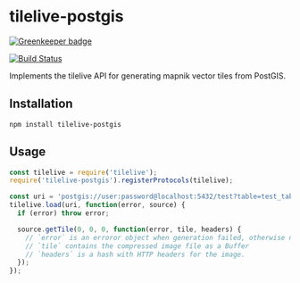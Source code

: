 # tilelive-postgis

[![Greenkeeper badge](https://badges.greenkeeper.io/stepankuzmin/tilelive-postgis.svg)](https://greenkeeper.io/)

[![Build Status](https://travis-ci.org/stepankuzmin/tilelive-postgis.svg?branch=master)](https://travis-ci.org/stepankuzmin/tilelive-postgis)

Implements the tilelive API for generating mapnik vector tiles from PostGIS.

## Installation

```shell
npm install tilelive-postgis
```

## Usage

```js
const tilelive = require('tilelive');
require('tilelive-postgis').registerProtocols(tilelive);

const uri = 'postgis://user:password@localhost:5432/test?table=test_table&geometry_field=geometry&srid=4326';
tilelive.load(uri, function(error, source) {
  if (error) throw error;

  source.getTile(0, 0, 0, function(error, tile, headers) {
    // `error` is an erroror object when generation failed, otherwise null.
    // `tile` contains the compressed image file as a Buffer
    // `headers` is a hash with HTTP headers for the image.
  });
});
```
